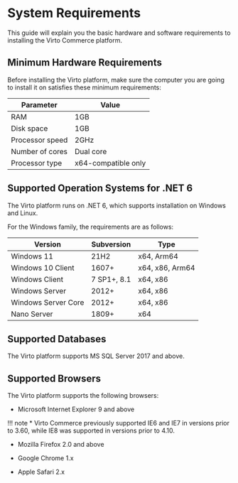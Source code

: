 ﻿# System Requirements
This guide will explain you the basic hardware and software requirements to installing the Virto Commerce platform.

## Minimum Hardware Requirements
Before installing the Virto platform, make sure the computer you are going to install it on satisfies these minimum requirements:

| Parameter | Value |
|-|-|
| RAM | 1GB |
|Disk space | 1GB |
| Processor speed | 2GHz |
| Number of cores | Dual core |
| Processor type | x64-compatible only |

## Supported Operation Systems for .NET 6

The Virto platform runs on .NET 6, which supports installation on Windows and Linux.

For the Windows family, the requirements are as follows:

|Version|Subversion|Type|
|-|-|-|
|Windows 11|21H2|x64, Arm64|
|Windows 10 Client|1607+|x64, x86, Arm64|
|Windows Client|7 SP1+, 8.1|x64, x86|
|Windows Server|2012+|x64, x86|
|Windows Server Core|2012+|x64, x86|
|Nano Server|1809+|x64|

<!--- ADD THIS FOR LINUX IF/WHEN IT BECOMES APPLICABLE: For Linux, the requirements are the following: ... --->

## Supported Databases
The Virto platform supports MS SQL Server 2017 and above.

## Supported Browsers
The Virto platform supports the following browsers:

-   Microsoft Internet Explorer 9 and above

!!! note
    * Virto Commerce previously supported IE6 and IE7 in versions prior to 3.60, while IE8 was supported in versions prior to 4.10.
    
-   Mozilla Firefox 2.0 and above
    
-   Google Chrome 1.x
    
-   Apple Safari 2.x
